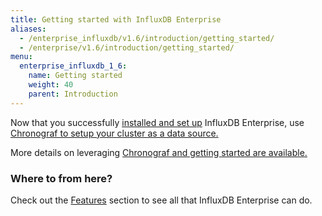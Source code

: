 ```yaml
---
title: Getting started with InfluxDB Enterprise
aliases:
  - /enterprise_influxdb/v1.6/introduction/getting_started/
  - /enterprise/v1.6/introduction/getting_started/
menu:
  enterprise_influxdb_1_6:
    name: Getting started
    weight: 40
    parent: Introduction
---
```


Now that you successfully [installed and set up](/enterprise_influxdb/v1.6/introduction/meta_node_installation/) InfluxDB Enterprise, use [Chronograf to setup your cluster as a data source.](/chronograf/latest/guides/monitor-an-influxenterprise-cluster/)

More details on leveraging [Chronograf and getting started are available.](/chronograf/latest/introduction/getting-started/)


### Where to from here?

Check out the [Features](/enterprise_influxdb/v1.6/features/) section to see all that
InfluxDB Enterprise can do.
